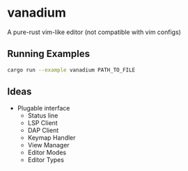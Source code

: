 # vanadium
A pure-rust vim-like editor (not compatible with vim configs)

## Running Examples

```bash
cargo run --example vanadium PATH_TO_FILE
```

## Ideas

- Plugable interface
  - Status line
  - LSP Client
  - DAP Client
  - Keymap Handler
  - View Manager
  - Editor Modes
  - Editor Types
